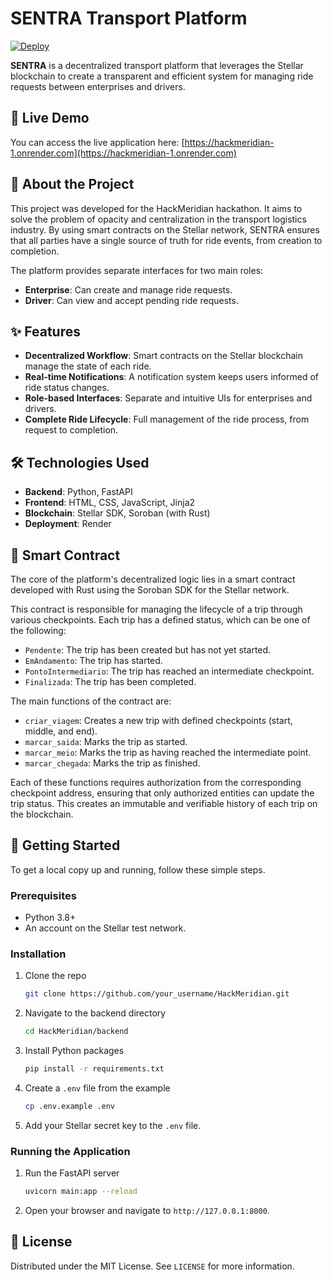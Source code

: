 # SENTRA Transport Platform

[![Deploy](https://img.shields.io/badge/Deploy-Render-blue)](https://hackmeridian-1.onrender.com)

**SENTRA** is a decentralized transport platform that leverages the Stellar blockchain to create a transparent and efficient system for managing ride requests between enterprises and drivers.

## 🚀 Live Demo

You can access the live application here: [https://hackmeridian-1.onrender.com](https://hackmeridian-1.onrender.com)

## 📖 About the Project

This project was developed for the HackMeridian hackathon. It aims to solve the problem of opacity and centralization in the transport logistics industry. By using smart contracts on the Stellar network, SENTRA ensures that all parties have a single source of truth for ride events, from creation to completion.

The platform provides separate interfaces for two main roles:
- **Enterprise**: Can create and manage ride requests.
- **Driver**: Can view and accept pending ride requests.

## ✨ Features

- **Decentralized Workflow**: Smart contracts on the Stellar blockchain manage the state of each ride.
- **Real-time Notifications**: A notification system keeps users informed of ride status changes.
- **Role-based Interfaces**: Separate and intuitive UIs for enterprises and drivers.
- **Complete Ride Lifecycle**: Full management of the ride process, from request to completion.

## 🛠️ Technologies Used

- **Backend**: Python, FastAPI
- **Frontend**: HTML, CSS, JavaScript, Jinja2
- **Blockchain**: Stellar SDK, Soroban (with Rust)
- **Deployment**: Render

## 🧠 Smart Contract

The core of the platform's decentralized logic lies in a smart contract developed with Rust using the Soroban SDK for the Stellar network.

This contract is responsible for managing the lifecycle of a trip through various checkpoints. Each trip has a defined status, which can be one of the following:

- `Pendente`: The trip has been created but has not yet started.
- `EmAndamento`: The trip has started.
- `PontoIntermediario`: The trip has reached an intermediate checkpoint.
- `Finalizada`: The trip has been completed.

The main functions of the contract are:

- `criar_viagem`: Creates a new trip with defined checkpoints (start, middle, and end).
- `marcar_saida`: Marks the trip as started.
- `marcar_meio`: Marks the trip as having reached the intermediate point.
- `marcar_chegada`: Marks the trip as finished.

Each of these functions requires authorization from the corresponding checkpoint address, ensuring that only authorized entities can update the trip status. This creates an immutable and verifiable history of each trip on the blockchain.

## 🏁 Getting Started

To get a local copy up and running, follow these simple steps.

### Prerequisites

- Python 3.8+
- An account on the Stellar test network.

### Installation

1. Clone the repo
   ```sh
   git clone https://github.com/your_username/HackMeridian.git
   ```
2. Navigate to the backend directory
   ```sh
   cd HackMeridian/backend
   ```
3. Install Python packages
   ```sh
   pip install -r requirements.txt
   ```
4. Create a `.env` file from the example
    ```sh
    cp .env.example .env
    ```
5. Add your Stellar secret key to the `.env` file.

### Running the Application

1. Run the FastAPI server
   ```sh
   uvicorn main:app --reload
   ```
2. Open your browser and navigate to `http://127.0.0.1:8000`.

## 📄 License

Distributed under the MIT License. See `LICENSE` for more information.